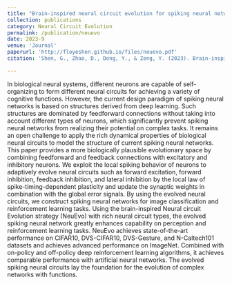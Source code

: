 ```yaml
---
title: "Brain-inspired neural circuit evolution for spiking neural networks"
collection: publications
category: Neural Circuit Evolution
permalink: /publication/neuevo
date: 2023-9
venue: 'Journal'
paperurl: 'http://floyeshen.github.io/files/neuevo.pdf'
citation: 'Shen, G., Zhao, D., Dong, Y., & Zeng, Y. (2023). Brain-inspired neural circuit evolution for spiking neural networks. Proceedings of the National Academy of Sciences, 120(39), e2218173120. National Acad Sciences.'

---
```


In biological neural systems, different neurons are capable of self-organizing to form different neural circuits for achieving a variety of cognitive functions. However, the current design paradigm of spiking neural networks is based on structures derived from deep learning. Such structures are dominated by feedforward connections without taking into account different types of neurons, which significantly prevent spiking neural networks from realizing their potential on complex tasks. It remains an open challenge to apply the rich dynamical properties of biological neural circuits to model the structure of current spiking neural networks. This paper provides a more biologically plausible evolutionary space by combining feedforward and feedback connections with excitatory and inhibitory neurons. We exploit the local spiking behavior of neurons to adaptively evolve neural circuits such as forward excitation, forward inhibition, feedback inhibition, and lateral inhibition by the local law of spike-timing-dependent plasticity and update the synaptic weights in combination with the global error signals. By using the evolved neural circuits, we construct spiking neural networks for image classification and reinforcement learning tasks. Using the brain-inspired Neural circuit Evolution strategy (NeuEvo) with rich neural circuit types, the evolved spiking neural network greatly enhances capability on perception and reinforcement learning tasks. NeuEvo achieves state-of-the-art performance on CIFAR10, DVS-CIFAR10, DVS-Gesture, and N-Caltech101 datasets and achieves advanced performance on ImageNet. Combined with on-policy and off-policy deep reinforcement learning algorithms, it achieves comparable performance with artificial neural networks. The evolved spiking neural circuits lay the foundation for the evolution of complex networks with functions.